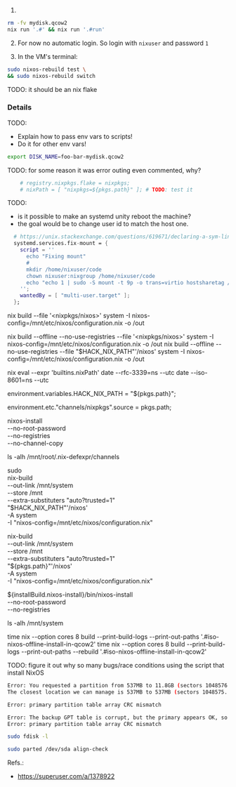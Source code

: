 



1) 
```bash
rm -fv mydisk.qcow2
nix run '.#' && nix run '.#run' 
```


2) For now no automatic login. So login with `nixuser` and password `1` 

3) In the VM's terminal:
```bash
sudo nixos-rebuild test \
&& sudo nixos-rebuild switch
```

TODO: it should be an nix flake


### Details


TODO: 
- Explain how to pass env vars to scripts!
- Do it for other env vars!
```bash
export DISK_NAME=foo-bar-mydisk.qcow2
```



TODO: for some reason it was error outing even commented, why? 
```nix
    # registry.nixpkgs.flake = nixpkgs;
    # nixPath = [ "nixpkgs=${pkgs.path}" ]; # TODO: test it
```



TODO: 
- is it possible to make an systemd unity reboot the machine?
- the goal would be to change user id to match the host one.
```nix
  # https://unix.stackexchange.com/questions/619671/declaring-a-sym-link-in-a-users-home-directory#comment1159159_619703
  systemd.services.fix-mount = {
    script = ''
      echo "Fixing mount"
      #
      mkdir /home/nixuser/code
      chown nixuser:nixgroup /home/nixuser/code
      echo "echo 1 | sudo -S mount -t 9p -o trans=virtio hostsharetag /home/nixuser/code" >> /home/nixuser/.profile
    '';
    wantedBy = [ "multi-user.target" ];
  };
``` 







nix build --file '<nixpkgs/nixos>' system -I nixos-config=/mnt/etc/nixos/configuration.nix -o /out

nix build --offline --no-use-registries --file '<nixpkgs/nixos>' system -I nixos-config=/mnt/etc/nixos/configuration.nix -o /out
nix build --offline --no-use-registries --file "$HACK_NIX_PATH"'/nixos' system -I nixos-config=/mnt/etc/nixos/configuration.nix -o /out

nix eval --expr 'builtins.nixPath'
date --rfc-3339=ns --utc
date --iso-8601=ns --utc


environment.variables.HACK_NIX_PATH = "${pkgs.path}";

environment.etc."channels/nixpkgs".source = pkgs.path;


nixos-install \
--no-root-password \
--no-registries \
--no-channel-copy


ls -alh /mnt/root/.nix-defexpr/channels


sudo \
nix-build \
--out-link /mnt/system \
--store /mnt \
--extra-substituters "auto?trusted=1" \
"$HACK_NIX_PATH"'/nixos' \
-A system \
-I "nixos-config=/mnt/etc/nixos/configuration.nix"




nix-build \
--out-link /mnt/system \
--store /mnt \
--extra-substituters "auto?trusted=1" \
"${pkgs.path}"'/nixos' \
-A system \
-I "nixos-config=/mnt/etc/nixos/configuration.nix"


${installBuild.nixos-install}/bin/nixos-install \
--no-root-password \
--no-registries

ls -alh /mnt/system

time nix --option cores 8 build --print-build-logs --print-out-paths '.#iso-nixos-offline-install-in-qcow2'
time nix --option cores 8 build --print-build-logs --print-out-paths --rebuild '.#iso-nixos-offline-install-in-qcow2'


TODO: figure it out why so many bugs/race conditions using the script that install NixOS
```bash
Error: You requested a partition from 537MB to 11.8GB (sectors 1048576..23068671).
The closest location we can manage is 537MB to 537MB (sectors 1048575..1048575).
```

```bash
Error: primary partition table array CRC mismatch
```


```bash
Error: The backup GPT table is corrupt, but the primary appears OK, so that will be used.
Error: primary partition table array CRC mismatch
```



```bash
sudo fdisk -l

sudo parted /dev/sda align-check
```
Refs.:
- https://superuser.com/a/1378922
